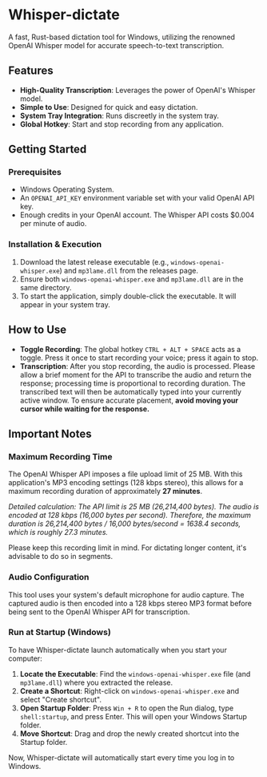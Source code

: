 # Whisper-dictate

A fast, Rust-based dictation tool for Windows, utilizing the renowned OpenAI Whisper model for accurate speech-to-text transcription.

## Features

-   **High-Quality Transcription**: Leverages the power of OpenAI's Whisper model.
-   **Simple to Use**: Designed for quick and easy dictation.
-   **System Tray Integration**: Runs discreetly in the system tray.
-   **Global Hotkey**: Start and stop recording from any application.

## Getting Started

### Prerequisites

-   Windows Operating System.
-   An `OPENAI_API_KEY` environment variable set with your valid OpenAI API key.
-   Enough credits in your OpenAI account. The Whisper API costs $0.004 per minute of audio.

### Installation & Execution

1.  Download the latest release executable (e.g., `windows-openai-whisper.exe`) and `mp3lame.dll` from the releases page.
2.  Ensure both `windows-openai-whisper.exe` and `mp3lame.dll` are in the same directory.
3.  To start the application, simply double-click the executable. It will appear in your system tray.

## How to Use

-   **Toggle Recording**: The global hotkey `CTRL + ALT + SPACE` acts as a toggle. Press it once to start recording your voice; press it again to stop.
-   **Transcription**: After you stop recording, the audio is processed. Please allow a brief moment for the API to transcribe the audio and return the response; processing time is proportional to recording duration. The transcribed text will then be automatically typed into your currently active window. To ensure accurate placement, **avoid moving your cursor while waiting for the response.**

## Important Notes

### Maximum Recording Time

The OpenAI Whisper API imposes a file upload limit of 25 MB. With this application's MP3 encoding settings (128 kbps stereo), this allows for a maximum recording duration of approximately **27 minutes**.

*Detailed calculation: The API limit is 25 MB (26,214,400 bytes). The audio is encoded at 128 kbps (16,000 bytes per second). Therefore, the maximum duration is 26,214,400 bytes / 16,000 bytes/second = 1638.4 seconds, which is roughly 27.3 minutes.*

Please keep this recording limit in mind. For dictating longer content, it's advisable to do so in segments.

### Audio Configuration

This tool uses your system's default microphone for audio capture. The captured audio is then encoded into a 128 kbps stereo MP3 format before being sent to the OpenAI Whisper API for transcription.

### Run at Startup (Windows)

To have Whisper-dictate launch automatically when you start your computer:

1.  **Locate the Executable**: Find the `windows-openai-whisper.exe` file (and `mp3lame.dll`) where you extracted the release.
2.  **Create a Shortcut**: Right-click on `windows-openai-whisper.exe` and select "Create shortcut".
3.  **Open Startup Folder**: Press `Win + R` to open the Run dialog, type `shell:startup`, and press Enter. This will open your Windows Startup folder.
4.  **Move Shortcut**: Drag and drop the newly created shortcut into the Startup folder.

Now, Whisper-dictate will automatically start every time you log in to Windows.
